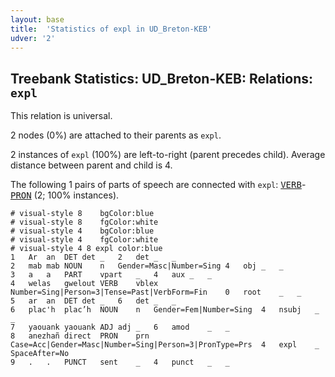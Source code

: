 ```yaml
---
layout: base
title:  'Statistics of expl in UD_Breton-KEB'
udver: '2'
---
```


## Treebank Statistics: UD_Breton-KEB: Relations: `expl`

This relation is universal.

2 nodes (0%) are attached to their parents as `expl`.

2 instances of `expl` (100%) are left-to-right (parent precedes child).
Average distance between parent and child is 4.

The following 1 pairs of parts of speech are connected with `expl`: <tt><a href="br_keb-pos-VERB.html">VERB</a></tt>-<tt><a href="br_keb-pos-PRON.html">PRON</a></tt> (2; 100% instances).


~~~ conllu
# visual-style 8	bgColor:blue
# visual-style 8	fgColor:white
# visual-style 4	bgColor:blue
# visual-style 4	fgColor:white
# visual-style 4 8 expl	color:blue
1	Ar	an	DET	det	_	2	det	_	_
2	mab	mab	NOUN	n	Gender=Masc|Number=Sing	4	obj	_	_
3	a	a	PART	vpart	_	4	aux	_	_
4	welas	gwelout	VERB	vblex	Number=Sing|Person=3|Tense=Past|VerbForm=Fin	0	root	_	_
5	ar	an	DET	det	_	6	det	_	_
6	plac'h	plac’h	NOUN	n	Gender=Fem|Number=Sing	4	nsubj	_	_
7	yaouank	yaouank	ADJ	adj	_	6	amod	_	_
8	anezhañ	direct	PRON	prn	Case=Acc|Gender=Masc|Number=Sing|Person=3|PronType=Prs	4	expl	_	SpaceAfter=No
9	.	.	PUNCT	sent	_	4	punct	_	_

~~~


